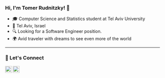 ### Hi, I'm Tomer Rudnitzky! 🌟
- 🎓 Computer Science and Statistics student at Tel Aviv University
- 📍 Tel Aviv, Israel
- 🔍 Looking for a Software Engineer position.
- 🌍 Avid traveler with dreams to see even more of the world

---

### 🤝 Let's Connect 

[<img align="left" alt="TomerRudnitzky | LinkedIn" width="22px" src="https://cdn.jsdelivr.net/npm/simple-icons@v3/icons/linkedin.svg" />][linkedin]

[linkedin]: https://www.linkedin.com/public-profile/settings?lipi=urn%3Ali%3Apage%3Ad_flagship3_profile_self_edit_contact-info%3Byx7xo86wRqajsQ%2FRdAYT6w%3D%3D
[<img align="left" alt="TomerRudnitzky | Gmail" width="22px" src="https://cdn.jsdelivr.net/npm/simple-icons@v3/icons/gmail.svg" />][gmail]

[gmail]: tomer.rudnitzky@gmail.com
